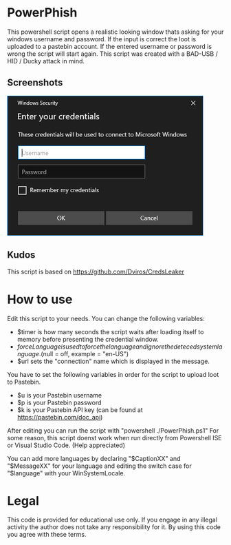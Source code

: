 # PowerPhish
This powershell script opens a realistic looking window thats asking for your windows username and password. If the input is correct the loot is uploaded to a pastebin account. If the entered username or password is wrong the script will start again. This script was created with a BAD-USB / HID / Ducky attack in mind. 

## Screenshots
![Window English](https://github.com/lu-ka/PowerPhish/blob/main/Screenshots/window_english.PNG)

## Kudos
This script is based on https://github.com/Dviros/CredsLeaker

# How to use
Edit this script to your needs. You can change the following variables:
- $timer is how many seconds the script waits after loading itself to memory before presenting the credential window.
- $forceLanguage is used to force the language and ignore the deteced system language. ($null = off, example = "en-US")
- $url sets the "connection" name which is displayed in the message.

You have to set the following variables in order for the script to upload loot to Pastebin.
- $u is your Pastebin username
- $p is your Pastebin password
- $k is your Pastebin API key (can be found at https://pastebin.com/doc_api)

After editing you can run the script with "powershell ./PowerPhish.ps1"
For some reason, this script doenst work when run directly from Powershell ISE or Visual Studio Code. (Help appreciated)

You can add more languages by declaring "$CaptionXX" and "$MessageXX" for your language and editing the switch case for "$language" with your WinSystemLocale.

# Legal
This code is provided for educational use only. If you engage in any illegal activity the author does not take any responsibility for it. By using this code you agree with these terms.
